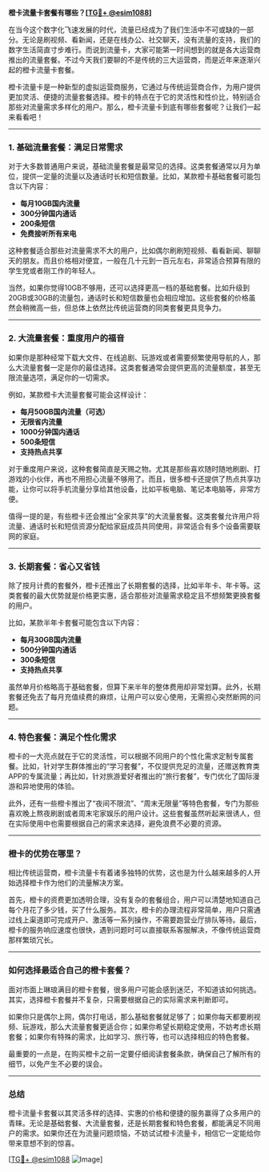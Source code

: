 **橙卡流量卡套餐有哪些？[[TG💪+ @esim1088](https://t.me/s/esim1088)]**

在当今这个数字化飞速发展的时代，流量已经成为了我们生活中不可或缺的一部分。无论是刷视频、看新闻，还是在线办公、社交聊天，没有流量的支持，我们的数字生活简直寸步难行。而说到流量卡，大家可能第一时间想到的就是各大运营商推出的流量套餐。不过今天我们要聊的不是传统的三大运营商，而是近年来逐渐兴起的橙卡流量卡套餐。

橙卡流量卡是一种新型的虚拟运营商服务，它通过与传统运营商合作，为用户提供更加灵活、便捷的流量套餐选择。橙卡的特点在于它的灵活性和性价比，特别适合那些对流量需求多样化的用户。那么，橙卡流量卡到底有哪些套餐呢？让我们一起来看看吧！

---

### **1. 基础流量套餐：满足日常需求**
对于大多数普通用户来说，基础流量套餐是最常见的选择。这类套餐通常以月为单位，提供一定量的流量以及通话时长和短信数量。比如，某款橙卡基础套餐可能包含以下内容：

- **每月10GB国内流量**
- **300分钟国内通话**
- **200条短信**
- **免费接听所有来电**

这种套餐适合那些对流量需求不大的用户，比如偶尔刷刷短视频、看看新闻、聊聊天的朋友。而且价格相对便宜，一般在几十元到一百元左右，非常适合预算有限的学生党或者刚工作的年轻人。

当然，如果你觉得10GB不够用，还可以选择更高一档的基础套餐。比如升级到20GB或30GB的流量包，通话时长和短信数量也会相应增加。这些套餐的价格虽然会稍微高一些，但总体上依然比传统运营商的同类套餐更具竞争力。

---

### **2. 大流量套餐：重度用户的福音**
如果你是那种经常下载大文件、在线追剧、玩游戏或者需要频繁使用导航的人，那么大流量套餐一定是你的最佳选择。这类套餐通常会提供更高的流量额度，甚至无限流量选项，满足你的一切需求。

例如，某款橙卡大流量套餐可能会这样设计：

- **每月50GB国内流量（可选）**
- **无限省内流量**
- **1000分钟国内通话**
- **500条短信**
- **支持热点共享**

对于重度用户来说，这种套餐简直是天赐之物。尤其是那些喜欢随时随地刷剧、打游戏的小伙伴，再也不用担心流量不够用了。而且，很多橙卡还提供了热点共享功能，让你可以将手机流量分享给其他设备，比如平板电脑、笔记本电脑等，非常方便。

值得一提的是，有些橙卡还会推出“全家共享”的大流量套餐。这类套餐允许用户将流量、通话时长和短信资源分配给家庭成员共同使用，非常适合有多个设备需要联网的家庭。

---

### **3. 长期套餐：省心又省钱**
除了按月计费的套餐外，橙卡还推出了长期套餐的选择，比如半年卡、年卡等。这类套餐的最大优势就是价格更实惠，适合那些对流量需求稳定且不想频繁更换套餐的用户。

比如，某款半年卡套餐可能包含以下内容：

- **每月30GB国内流量**
- **500分钟国内通话**
- **300条短信**
- **支持热点共享**

虽然单月价格略高于基础套餐，但算下来半年的整体费用却非常划算。此外，长期套餐还免去了每月充值续费的麻烦，让用户可以安心使用，无需担心突然断网的问题。

---

### **4. 特色套餐：满足个性化需求**
橙卡的一大亮点就在于它的灵活性，可以根据不同用户的个性化需求定制专属套餐。比如，针对学生群体推出的“学习套餐”，不仅提供充足的流量，还赠送教育类APP的专属流量；再比如，针对旅游爱好者推出的“旅行套餐”，专门优化了国际漫游和异地使用的体验。

此外，还有一些橙卡推出了“夜间不限流”、“周末无限量”等特色套餐，专门为那些喜欢晚上熬夜刷剧或者周末宅家娱乐的用户设计。这些套餐虽然听起来很诱人，但在实际使用中也需要根据自己的需求来选择，避免浪费不必要的资源。

---

### **橙卡的优势在哪里？**
相比传统运营商，橙卡流量卡有着诸多独特的优势，这也是为什么越来越多的人开始选择橙卡作为他们的流量解决方案。

首先，橙卡的资费更加透明合理，没有复杂的套餐组合，用户可以清楚地知道自己每个月花了多少钱，买了什么服务。其次，橙卡的办理流程非常简单，用户只需通过线上渠道即可完成开户、激活等一系列操作，不需要跑营业厅排队等待。最后，橙卡的服务响应速度也很快，遇到问题时可以直接联系客服解决，不像传统运营商那样繁琐冗长。

---

### **如何选择最适合自己的橙卡套餐？**
面对市面上琳琅满目的橙卡套餐，很多用户可能会感到迷茫，不知道该如何挑选。其实，选择橙卡套餐并不复杂，只需要根据自己的实际需求来判断即可。

如果你只是偶尔上网，偶尔打电话，那么基础套餐就足够了；如果你每天都要刷视频、玩游戏，那么大流量套餐更适合你；如果你希望长期稳定使用，不妨考虑长期套餐；如果你有特殊的需求，比如学习、旅行等，也可以选择相应的特色套餐。

最重要的一点是，在购买橙卡之前一定要仔细阅读套餐条款，确保自己了解所有的细节，以免产生不必要的误会。

---

### **总结**
橙卡流量卡套餐以其灵活多样的选择、实惠的价格和便捷的服务赢得了众多用户的青睐。无论是基础套餐、大流量套餐，还是长期套餐和特色套餐，都能满足不同用户的需求。如果你还在为流量问题烦恼，不妨试试橙卡流量卡，相信它一定能给你带来意想不到的惊喜。

[[TG💪+ @esim1088](https://t.me/s/esim1088) ![Image](https://i.postimg.cc/4NQfJmqS/Snipaste-2025-05-13-00-14-12.png)]